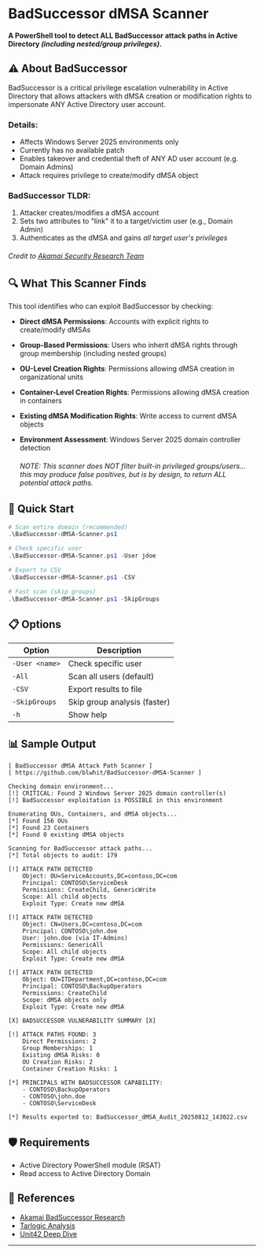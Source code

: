 # BadSuccessor dMSA Scanner

**A PowerShell tool to detect ALL BadSuccessor attack paths in Active Directory _(including nested/group privileges)_.**

## ⚠️ About BadSuccessor

BadSuccessor is a critical privilege escalation vulnerability in Active Directory that allows attackers with dMSA creation or modification rights to impersonate ANY Active Directory user account.

### Details:
- Affects Windows Server 2025 environments only
- Currently has no available patch
- Enables takeover and credential theft of ANY AD user account (e.g. Domain Admins)
- Attack requires privilege to create/modify dMSA object

### BadSuccessor TLDR:
1. Attacker creates/modifies a dMSA account
2. Sets two attributes to "link" it to a target/victim user (e.g., Domain Admin)
3. Authenticates as the dMSA and gains *all target user's privileges*

###### *Credit to [Akamai Security Research Team](https://www.akamai.com/blog/security-research/abusing-dmsa-for-privilege-escalation-in-active-directory)*

## 🔍 What This Scanner Finds

This tool identifies who can exploit BadSuccessor by checking:

- **Direct dMSA Permissions**: Accounts with explicit rights to create/modify dMSAs
- **Group-Based Permissions**: Users who inherit dMSA rights through group membership (including nested groups)
- **OU-Level Creation Rights**: Permissions allowing dMSA creation in organizational units
- **Container-Level Creation Rights**: Permissions allowing dMSA creation in containers
- **Existing dMSA Modification Rights**: Write access to current dMSA objects
- **Environment Assessment**: Windows Server 2025 domain controller detection

  ###### _NOTE: This scanner does NOT filter built-in privileged groups/users... this may produce false positives, but is by design, to return ALL potential attack paths._

## 🚀 Quick Start

```powershell
# Scan entire domain (recommended)
.\BadSuccessor-dMSA-Scanner.ps1

# Check specific user
.\BadSuccessor-dMSA-Scanner.ps1 -User jdoe

# Export to CSV
.\BadSuccessor-dMSA-Scanner.ps1 -CSV

# Fast scan (skip groups)
.\BadSuccessor-dMSA-Scanner.ps1 -SkipGroups
```

## 📋 Options

| Option | Description |
|--------|-------------|
| `-User <name>` | Check specific user |
| `-All` | Scan all users (default) |
| `-CSV` | Export results to file |
| `-SkipGroups` | Skip group analysis (faster) |
| `-h` | Show help |

## 📊 Sample Output

```
[ BadSuccessor dMSA Attack Path Scanner ]
[ https://github.com/blwhit/BadSuccessor-dMSA-Scanner ]

Checking domain environment...
[!] CRITICAL: Found 2 Windows Server 2025 domain controller(s)
[!] BadSuccessor exploitation is POSSIBLE in this environment

Enumerating OUs, Containers, and dMSA objects...
[*] Found 156 OUs
[*] Found 23 Containers
[*] Found 0 existing dMSA objects

Scanning for BadSuccessor attack paths...
[*] Total objects to audit: 179

[!] ATTACK PATH DETECTED
    Object: OU=ServiceAccounts,DC=contoso,DC=com
    Principal: CONTOSO\ServiceDesk
    Permissions: CreateChild, GenericWrite
    Scope: All child objects
    Exploit Type: Create new dMSA

[!] ATTACK PATH DETECTED
    Object: CN=Users,DC=contoso,DC=com
    Principal: CONTOSO\john.doe
    User: john.doe (via IT-Admins)
    Permissions: GenericAll
    Scope: All child objects
    Exploit Type: Create new dMSA

[!] ATTACK PATH DETECTED
    Object: OU=ITDepartment,DC=contoso,DC=com
    Principal: CONTOSO\BackupOperators
    Permissions: CreateChild
    Scope: dMSA objects only
    Exploit Type: Create new dMSA

[X] BADSUCCESSOR VULNERABILITY SUMMARY [X]

[!] ATTACK PATHS FOUND: 3
    Direct Permissions: 2
    Group Memberships: 1
    Existing dMSA Risks: 0
    OU Creation Risks: 2
    Container Creation Risks: 1

[*] PRINCIPALS WITH BADSUCCESSOR CAPABILITY:
    - CONTOSO\BackupOperators
    - CONTOSO\john.doe
    - CONTOSO\ServiceDesk

[*] Results exported to: BadSuccessor_dMSA_Audit_20250812_143022.csv
```

## 🛡️ Requirements

- Active Directory PowerShell module (RSAT)
- Read access to Active Directory Domain

## 🔗 References

- [Akamai BadSuccessor Research](https://www.akamai.com/blog/security-research/abusing-dmsa-for-privilege-escalation-in-active-directory)
- [Tarlogic Analysis](https://www.tarlogic.com/blog/badsuccessor/)
- [Unit42 Deep Dive](https://unit42.paloaltonetworks.com/badsuccessor-attack-vector/)

---

